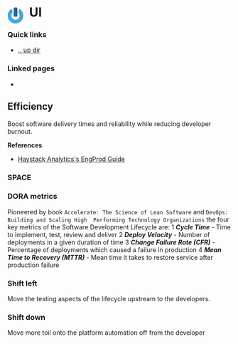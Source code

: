 # UI <img style="margin: 6px 13px 0px 0px" align="left" src="../data/images/logo_36x36.png" />

### Quick links
- [.. up dir](../README.md)

### Linked pages
* 

## Efficiency
Boost software delivery times and reliability while reducing developer burnout.

**References**
* [Haystack Analytics's EngProd Guide](https://www.engprod.guide/docs/what-is-engprod)

### SPACE

### DORA metrics
Pioneered by book `Accelerate: The Science of Lean Software` and `DevOps: Building and Scaling High 
Performing Technology Organizations` the four key metrics of the Software Development Lifecycle are:
1 ***Cycle Time*** - Time to implement, test, review and deliver
2 ***Deploy Velocity*** - Number of deployments in a given duration of time
3 ***Change Failure Rate (CFR)*** - Percentage of deployments which caused a failure in production
4 ***Mean Time to Recovery (MTTR)*** - Mean time it takes to restore service after production failure

### Shift left
Move the testing aspects of the lifecycle upstream to the developers.

### Shift down
Move more toil onto the platform automation off from the developer

<!-- 
vim: ts=2:sw=2:sts=2
-->
